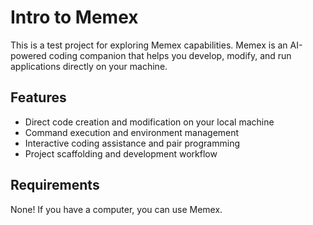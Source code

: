 # Intro to Memex

This is a test project for exploring Memex capabilities. Memex is an AI-powered coding companion that helps you develop, modify, and run applications directly on your machine.

## Features

- Direct code creation and modification on your local machine
- Command execution and environment management
- Interactive coding assistance and pair programming
- Project scaffolding and development workflow

## Requirements

None! If you have a computer, you can use Memex.
